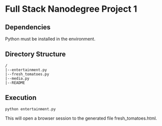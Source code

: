 # Full Stack Nanodegree Project 1

## Dependencies

Python must be installed in the environment.

## Directory Structure

```
/
|--entertainment.py
|--fresh_tomatoes.py
|--media.py
|--README
```

## Execution

`python entertainment.py`

This will open a browser session to the generated file fresh_tomatoes.html.
